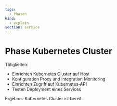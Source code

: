 ```yaml
---
tags:
  - Phasen
kind:
  - explain
section: service
---
```

# Phase Kubernetes Cluster

Tätigkeiten:

- Einrichten Kubernetes Cluster auf Host
- Konfiguration Proxy und Integration Monitoring
- Einrichten Zugriff auf Kubernetes-API
- Testen Deployment eines Services

Ergebnis: Kubernetes Cluster ist bereit.